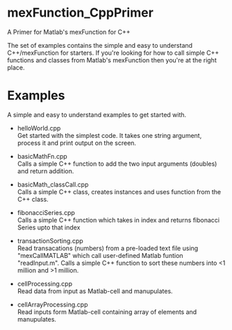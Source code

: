 # mexFunction_CppPrimer

A Primer for Matlab's mexFunction for C++

The set of examples contains the simple and easy to understand C++/mexFunction for starters.
If you're looking for how to call simple C++ functions and classes from Matlab's mexFunction then you're at the right place.

# Examples 
A simple and easy to understand examples to get started with.

* helloWorld.cpp \
Get started with the simplest code. It takes one string argument, process it and print output on the screen. 

* basicMathFn.cpp \
Calls a simple C++ function to add the two input arguments (doubles) and return addition. 

* basicMath_classCall.cpp \
Calls a simple C++ class, creates instances and uses function from the C++ class. 

* fibonacciSeries.cpp \
Calls a simple C++ function which takes in index and returns fibonacci Series upto that index

* transactionSorting.cpp \
Read transacations (numbers) from a pre-loaded text file using "mexCallMATLAB" which call user-defined Matlab funtion "readInput.m".
Calls a simple C++ function to sort these numbers into <1 million and >1 million. 

* cellProcessing.cpp \
Read data from input as Matlab-cell and manupulates.

* cellArrayProcessing.cpp \
Read inputs form Matlab-cell containing array of elements and manupulates. 
